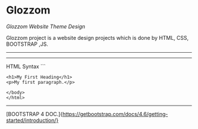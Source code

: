# Glozzom


<feat> *Glozzom Website Theme Design*
  
 Glozzom project is a website design projects which is done by HTML, CSS, BOOTSTRAP ,JS.
 
  <hr/>

  
 <hr/>
  HTML Syntax
    ```
     <!DOCTYPE html>
    <html>
    <head>
    <title>Page Title</title>
    </head>
    <body>

    <h1>My First Heading</h1>
    <p>My first paragraph.</p>

    </body>
    </html>
  
 <hr/>

[BOOTSTRAP 4 DOC.]{https://getbootstrap.com/docs/4.6/getting-started/introduction/}


